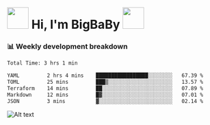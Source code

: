 <!-- Title -->
<h1>
    <img src="https://media.tenor.com/TlyRveJkgo4AAAAi/cloud-cloud-strife.gif" width="50"/>
    Hi, I'm BigBaBy
    <img src="https://media.tenor.com/TlyRveJkgo4AAAAi/cloud-cloud-strife.gif" width="50"/>
</h1>

<h3> 📊 Weekly development breakdown </h3>
<!-- waka-readme-stats -->

<!--START_SECTION:waka-->

```txt
Total Time: 3 hrs 1 min

YAML         2 hrs 4 mins    █████████████████░░░░░░░░   67.39 %
TOML         25 mins         ███▒░░░░░░░░░░░░░░░░░░░░░   13.57 %
Terraform    14 mins         ██░░░░░░░░░░░░░░░░░░░░░░░   07.89 %
Markdown     12 mins         █▓░░░░░░░░░░░░░░░░░░░░░░░   07.01 %
JSON         3 mins          ▓░░░░░░░░░░░░░░░░░░░░░░░░   02.14 %
```

<!--END_SECTION:waka-->

![Alt text](https://spotify-recently-played-readme.vercel.app/api?user=21b7yx6vkj66csord5swswvza&count=10&width=1000)
